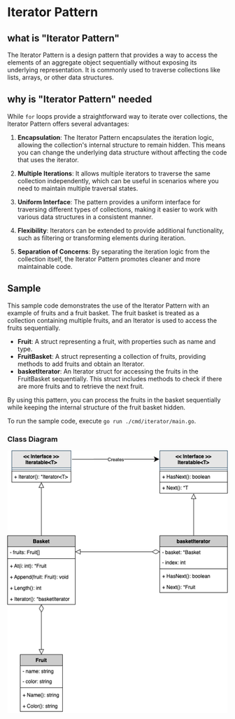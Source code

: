 # Iterator Pattern

## what is "Iterator Pattern"

The Iterator Pattern is a design pattern that provides a way to access the elements of an aggregate object sequentially without exposing its underlying representation. It is commonly used to traverse collections like lists, arrays, or other data structures.

## why is "Iterator Pattern" needed

While `for` loops provide a straightforward way to iterate over collections, the Iterator Pattern offers several advantages:

1. **Encapsulation**: The Iterator Pattern encapsulates the iteration logic, allowing the collection's internal structure to remain hidden. This means you can change the underlying data structure without affecting the code that uses the iterator.

2. **Multiple Iterations**: It allows multiple iterators to traverse the same collection independently, which can be useful in scenarios where you need to maintain multiple traversal states.

3. **Uniform Interface**: The pattern provides a uniform interface for traversing different types of collections, making it easier to work with various data structures in a consistent manner.

4. **Flexibility**: Iterators can be extended to provide additional functionality, such as filtering or transforming elements during iteration.

5. **Separation of Concerns**: By separating the iteration logic from the collection itself, the Iterator Pattern promotes cleaner and more maintainable code.

## Sample

This sample code demonstrates the use of the Iterator Pattern with an example of fruits and a fruit basket. The fruit basket is treated as a collection containing multiple fruits, and an Iterator is used to access the fruits sequentially.

- **Fruit**: A struct representing a fruit, with properties such as name and type.
- **FruitBasket**: A struct representing a collection of fruits, providing methods to add fruits and obtain an Iterator.
- **basketIterator**: An Iterator struct for accessing the fruits in the FruitBasket sequentially. This struct includes methods to check if there are more fruits and to retrieve the next fruit.

By using this pattern, you can process the fruits in the basket sequentially while keeping the internal structure of the fruit basket hidden.

To run the sample code, execute `go run ./cmd/iterator/main.go`.

### Class Diagram
![Class Diagram](./.docs/class-diagram.drawio.png)
